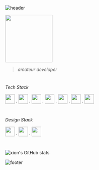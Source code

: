 ![header](https://capsule-render.vercel.app/api?type=waving&height=100&text=xion&fontAlign=95&fontAlignY=25&color=9d10f9&animation=twinkling&fontSize=20&fontColor=ffffff)

<img src="https://github.com/xion2664/icons/blob/main/palmtree_vaporwave.gif" width="150px">

> *amateur developer*

# 

*Tech Stack*

<img src="https://github.com/xion2664/icons/blob/main/c.png" width="30px"> · <img src="https://github.com/xion2664/icons/blob/main/c%2B%2B.svg" width="30px"> · <img src="https://github.com/xion2664/icons/blob/main/java.png" width="30px"> · <img src="https://github.com/xion2664/icons/blob/main/python.png" width="30px"> · <img src="https://github.com/xion2664/icons/blob/main/html5.png" width="30px"> · <img src="https://github.com/xion2664/icons/blob/main/css3.png" width="30px"> · <img src="https://github.com/xion2664/icons/blob/main/js.png" width="30px">

#

*Design Stack*

<img src="https://github.com/xion2664/icons/blob/main/adobe%20photoshop.png" width="30px"> · <img src="https://github.com/xion2664/icons/blob/main/adobe%20xd.png" width="30px"> · 
<img src="https://github.com/xion2664/icons/blob/main/adobe%20premiere.png" width="30px">

#

![xion's GitHub stats](https://github-readme-stats.vercel.app/api?username=xion2664&theme=midnight-purple&show_icons=true)

![footer](https://capsule-render.vercel.app/api?type=waving&height=100&fontAlign=70&fontAlignY=30&color=ff11ad&section=footer)
